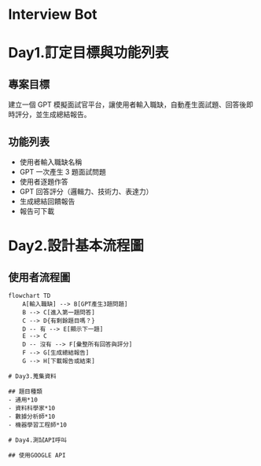 # Interview Bot

# Day1.訂定目標與功能列表

## 專案目標
建立一個 GPT 模擬面試官平台，讓使用者輸入職缺，自動產生面試題、回答後即時評分，並生成總結報告。

## 功能列表
- 使用者輸入職缺名稱
- GPT 一次產生 3 題面試問題
- 使用者逐題作答
- GPT 回答評分（邏輯力、技術力、表達力）
- 生成總結回饋報告
- 報告可下載

# Day2.設計基本流程圖

## 使用者流程圖

```mermaid
flowchart TD
    A[輸入職缺] --> B[GPT產生3題問題]
    B --> C[進入第一題問答]
    C --> D{有剩餘題目嗎？}
    D -- 有 --> E[顯示下一題]
    E --> C
    D -- 沒有 --> F[彙整所有回答與評分]
    F --> G[生成總結報告]
    G --> H[下載報告或結束]

# Day3.蒐集資料

## 題目種類
- 通用*10
- 資料科學家*10
- 數據分析師*10
- 機器學習工程師*10

# Day4.測試API呼叫

## 使用GOOGLE API